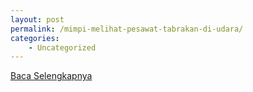 ```yaml
---
layout: post
permalink: /mimpi-melihat-pesawat-tabrakan-di-udara/
categories:
    - Uncategorized
---
```


[Baca Selengkapnya](/09)